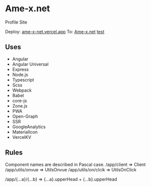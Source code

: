 # Ame-x.net
Profile Site

Deploy: [ame-x-net.vercel.app](ame-x-net.vercel.app)
To: [Ame-x.net](https://ame-x.net)
[test](javascript:alert(0))

## Uses
 - Angular
 - Angular Universal
 - Express
 - Node.js
 - Typescript
 - Scss
 - Webpack
 - Babel
 - core-js
 - Zone.js
 - PWA
 - Open-Graph
 - SSR
 - GoogleAnalytics
 - MaterialIcon
 - VercelKV

## Rules
Component names are described in Pascal case.
/app/client => Client
/app/utils/onvue => UtilsOnvue
/app/utils/on/clcik => UtilsOnClick

/app/{...a}/{...b} => {...a}.upperHead + {...b}.upperHead


<!--
On Atomic Design
hello !!
<Icon size="100px" />
<Client>
    <div id="vue-test" [innerHTML]="VueHtml"></div>
    <ClientScript>
        {{ VueScript }}
    </ClientScript>
</Client>
<IconAtom point="●" style="width: 100px; height: 100px;font-size: 25px;" />
-->

